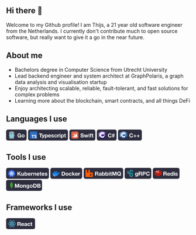 ## Hi there 👋
Welcome to my Github profile! I am Thijs, a 21 year old software engineer from the Netherlands. I currently don't contribute much to open source software, but really want to give it a go in the near future.

## About me
- Bachelors degree in Computer Science from Utrecht University
- Lead backend engineer and system architect at GraphPolaris, a graph data analysis and visualisation startup
- Enjoy architecting scalable, reliable, fault-tolerant, and fast solutions for complex problems
- Learning more about the blockchain, smart contracts, and all things DeFi

## Languages I use
<p float="left">
  <img src="img/Go.png" height="30">
  <img src="img/TypeScript.png" height="30">
  <img src="img/Swift.png" height="30">
  <img src="img/CSharp.png" height="30">
  <img src="img/C++.png" height="30">
</p>

## Tools I use
<p float="left">
  <img src="img/Kubernetes.png" height="30">
  <img src="img/Docker.png" height="30">
  <img src="img/RabbitMQ.png" height="30">
  <img src="img/gRPC.png" height="30">
  <img src="img/Redis.png" height="30">
  <img src="img/MongoDB.png" height="30">
</p>

## Frameworks I use
<p float="left">
  <img src="img/React.png" height="30">
</p>